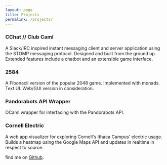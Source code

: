 ```yaml
---
layout: page
title: Projects
permalink: /projects/
---
```


### CChat // Club Caml

A Slack/IRC inspired instant messaging client and server application using the STOMP
messaging protocol. Designed and built from the ground up. Extended features
include a chatbot and an extensible game interface.

### 2584

A Fibonacii version of the popular 2048 game. Implemented with monads. Text UI.
Web/GUI version in consideration.

### Pandorabots API Wrapper

OCaml wrapper for interfacing with the Pandorabots API.

### Cornell Electric

A web app visualizer for exploring Cornell's Ithaca Campus' electric usage.
Builds a heatmap using the Google Maps API and updates in realtime in respect to
source.

find me on [Github][github].

[github]: https://github.com/yuhuanq


